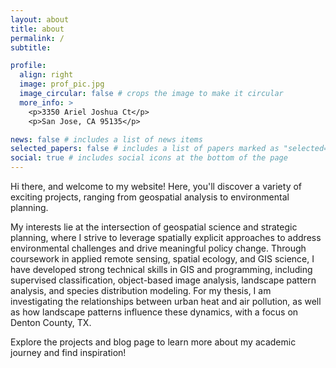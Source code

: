 ```yaml
---
layout: about
title: about
permalink: /
subtitle:

profile:
  align: right
  image: prof_pic.jpg
  image_circular: false # crops the image to make it circular
  more_info: >
    <p>3350 Ariel Joshua Ct</p>
    <p>San Jose, CA 95135</p>

news: false # includes a list of news items
selected_papers: false # includes a list of papers marked as "selected={true}"
social: true # includes social icons at the bottom of the page
---
```


Hi there, and welcome to my website! Here, you'll discover a variety of exciting projects, ranging from geospatial analysis to environmental planning.

My interests lie at the intersection of geospatial science and strategic planning, where I strive to leverage spatially explicit approaches to address environmental challenges and drive meaningful policy change. Through coursework in applied remote sensing, spatial ecology, and GIS science, I have developed strong technical skills in GIS and programming, including supervised classification, object-based image analysis, landscape pattern analysis, and species distribution modeling. For my thesis, I am investigating the relationships between urban heat and air pollution, as well as how landscape patterns influence these dynamics, with a focus on Denton County, TX.

Explore the projects and blog page to learn more about my academic journey and find inspiration!
